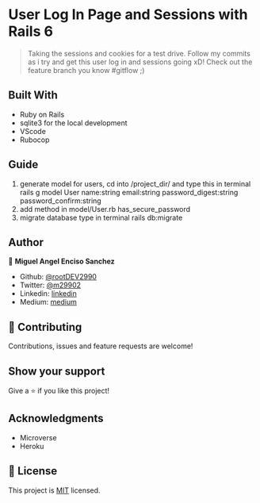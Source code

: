 # User Log In Page and Sessions with Rails 6
> Taking the sessions and cookies for a test drive. Follow my commits as i try and get this user log in and sessions going xD! Check out the feature branch you know #gitflow ;)

## Built With

- Ruby on Rails
- sqlite3 for the local development
- VScode
- Rubocop

## Guide

1. generate model for users, cd into /project_dir/ and type this in terminal
    rails g model User name:string email:string password_digest:string password_confirm:string
2. add method in model/User.rb
    has_secure_password
3. migrate database type in terminal 
    rails db:migrate


## Author

👤 **Miguel Angel Enciso Sanchez**

- Github: [@rootDEV2990](https://github.com/rootDEV2990)
- Twitter: [@m29902](https://twitter.com/m29902)
- Linkedin: [linkedin](https://www.linkedin.com/in/miguel-enciso-6474741a1/)
- Medium: [medium](https://medium.com/@website.dev)

## 🤝 Contributing

Contributions, issues and feature requests are welcome!

## Show your support

Give a ⭐️ if you like this project!

## Acknowledgments

- Microverse
- Heroku
## 📝 License

This project is [MIT](LICENSE) licensed.

